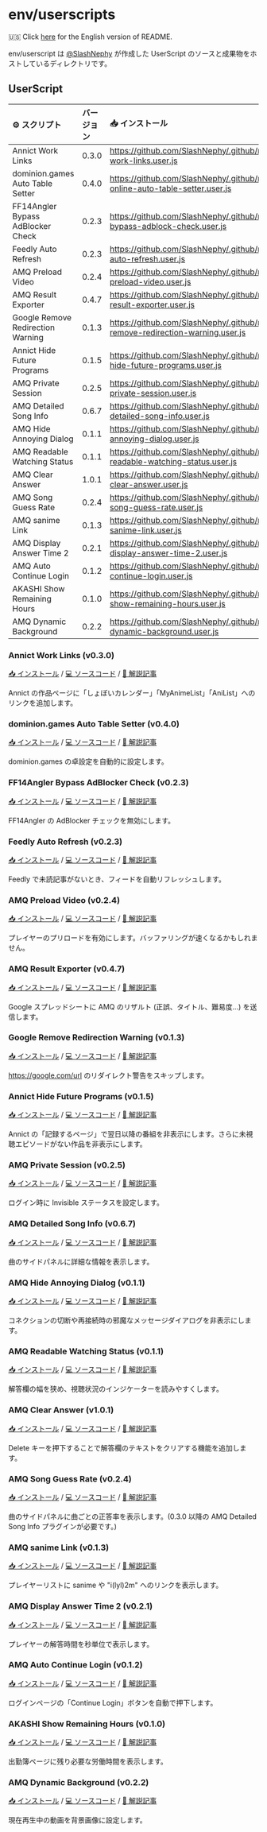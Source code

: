# env/userscripts

🇺🇸 Click [here](https://github.com/SlashNephy/.github/blob/master/env/userscript/README.md) for the English version of README.

env/userscript は [@SlashNephy](https://github.com/SlashNephy) が作成した UserScript のソースと成果物をホストしているディレクトリです。

## UserScript

| ⚙ スクリプト                      | バージョン | 📥 インストール                                                                                                |
| :-------------------------------- | :--------- | :------------------------------------------------------------------------------------------------------------- |
| Annict Work Links                 | 0.3.0      | https://github.com/SlashNephy/.github/raw/master/env/userscript/dist/annict-work-links.user.js                 |
| dominion.games Auto Table Setter  | 0.4.0      | https://github.com/SlashNephy/.github/raw/master/env/userscript/dist/dominion-online-auto-table-setter.user.js |
| FF14Angler Bypass AdBlocker Check | 0.2.3      | https://github.com/SlashNephy/.github/raw/master/env/userscript/dist/ff14angler-bypass-adblock-check.user.js   |
| Feedly Auto Refresh               | 0.2.3      | https://github.com/SlashNephy/.github/raw/master/env/userscript/dist/feedly-auto-refresh.user.js               |
| AMQ Preload Video                 | 0.2.4      | https://github.com/SlashNephy/.github/raw/master/env/userscript/dist/amq-preload-video.user.js                 |
| AMQ Result Exporter               | 0.4.7      | https://github.com/SlashNephy/.github/raw/master/env/userscript/dist/amq-result-exporter.user.js               |
| Google Remove Redirection Warning | 0.1.3      | https://github.com/SlashNephy/.github/raw/master/env/userscript/dist/google-remove-redirection-warning.user.js |
| Annict Hide Future Programs       | 0.1.5      | https://github.com/SlashNephy/.github/raw/master/env/userscript/dist/annict-hide-future-programs.user.js       |
| AMQ Private Session               | 0.2.5      | https://github.com/SlashNephy/.github/raw/master/env/userscript/dist/amq-private-session.user.js               |
| AMQ Detailed Song Info            | 0.6.7      | https://github.com/SlashNephy/.github/raw/master/env/userscript/dist/amq-detailed-song-info.user.js            |
| AMQ Hide Annoying Dialog          | 0.1.1      | https://github.com/SlashNephy/.github/raw/master/env/userscript/dist/amq-hide-annoying-dialog.user.js          |
| AMQ Readable Watching Status      | 0.1.1      | https://github.com/SlashNephy/.github/raw/master/env/userscript/dist/amq-readable-watching-status.user.js      |
| AMQ Clear Answer                  | 1.0.1      | https://github.com/SlashNephy/.github/raw/master/env/userscript/dist/amq-clear-answer.user.js                  |
| AMQ Song Guess Rate               | 0.2.4      | https://github.com/SlashNephy/.github/raw/master/env/userscript/dist/amq-song-guess-rate.user.js               |
| AMQ sanime Link                   | 0.1.3      | https://github.com/SlashNephy/.github/raw/master/env/userscript/dist/amq-sanime-link.user.js                   |
| AMQ Display Answer Time 2         | 0.2.1      | https://github.com/SlashNephy/.github/raw/master/env/userscript/dist/amq-display-answer-time-2.user.js         |
| AMQ Auto Continue Login           | 0.1.2      | https://github.com/SlashNephy/.github/raw/master/env/userscript/dist/amq-auto-continue-login.user.js           |
| AKASHI Show Remaining Hours       | 0.1.0      | https://github.com/SlashNephy/.github/raw/master/env/userscript/dist/akashi-show-remaining-hours.user.js       |
| AMQ Dynamic Background            | 0.2.2      | https://github.com/SlashNephy/.github/raw/master/env/userscript/dist/amq-dynamic-background.user.js            |

### Annict Work Links (v0.3.0)

[📥 インストール](https://github.com/SlashNephy/.github/raw/master/env/userscript/dist/annict-work-links.user.js) / [💻 ソースコード](https://github.com/SlashNephy/.github/blob/master/env/userscript/src/annict-work-links.ts) / [📖 解説記事](https://scrapbox.io/slashnephy/Annict_%E3%81%AE%E4%BD%9C%E5%93%81%E3%83%9A%E3%83%BC%E3%82%B8%E3%81%AB%E5%90%84%E7%A8%AE%E3%82%B5%E3%82%A4%E3%83%88%E3%81%B8%E3%81%AE%E3%83%AA%E3%83%B3%E3%82%AF%E3%82%92%E8%A1%A8%E7%A4%BA%E3%81%99%E3%82%8B_UserScript)

Annict の作品ページに「しょぼいカレンダー」「MyAnimeList」「AniList」へのリンクを追加します。

### dominion.games Auto Table Setter (v0.4.0)

[📥 インストール](https://github.com/SlashNephy/.github/raw/master/env/userscript/dist/dominion-online-auto-table-setter.user.js) / [💻 ソースコード](https://github.com/SlashNephy/.github/blob/master/env/userscript/src/dominion-online-auto-table-setter.ts) / [📖 解説記事](https://scrapbox.io/slashnephy/Dominion_Online_%E3%81%AE%E5%8D%93%E3%82%92%E8%87%AA%E5%8B%95%E3%81%A7%E8%A8%AD%E5%AE%9A%E3%81%99%E3%82%8B_UserScript)

dominion.games の卓設定を自動的に設定します。

### FF14Angler Bypass AdBlocker Check (v0.2.3)

[📥 インストール](https://github.com/SlashNephy/.github/raw/master/env/userscript/dist/ff14angler-bypass-adblock-check.user.js) / [💻 ソースコード](https://github.com/SlashNephy/.github/blob/master/env/userscript/src/ff14angler-bypass-adblock-check.ts) / [📖 解説記事](https://scrapbox.io/slashnephy/%E7%8C%AB%E3%81%AF%E3%81%8A%E8%85%B9%E3%81%8C%E3%81%99%E3%81%84%E3%81%9F%E3%81%AE%E5%BA%83%E5%91%8A%E3%83%96%E3%83%AD%E3%83%83%E3%82%AF%E6%A4%9C%E7%9F%A5%E3%82%92%E5%9B%9E%E9%81%BF%E3%81%99%E3%82%8B_UserScript)

FF14Angler の AdBlocker チェックを無効にします。

### Feedly Auto Refresh (v0.2.3)

[📥 インストール](https://github.com/SlashNephy/.github/raw/master/env/userscript/dist/feedly-auto-refresh.user.js) / [💻 ソースコード](https://github.com/SlashNephy/.github/blob/master/env/userscript/src/feedly-auto-refresh.ts) / [📖 解説記事](https://scrapbox.io/slashnephy/Feedly_%E3%81%A7%E6%9C%AA%E8%AA%AD%E8%A8%98%E4%BA%8B%E3%81%8C%E3%81%AA%E3%81%84%E3%81%A8%E3%81%8D%E3%80%81%E3%83%95%E3%82%A3%E3%83%BC%E3%83%89%E3%82%92%E8%87%AA%E5%8B%95%E3%83%AA%E3%83%95%E3%83%AC%E3%83%83%E3%82%B7%E3%83%A5%E3%81%99%E3%82%8B_UserScript)

Feedly で未読記事がないとき、フィードを自動リフレッシュします。

### AMQ Preload Video (v0.2.4)

[📥 インストール](https://github.com/SlashNephy/.github/raw/master/env/userscript/dist/amq-preload-video.user.js) / [💻 ソースコード](https://github.com/SlashNephy/.github/blob/master/env/userscript/src/amq-preload-video.ts) / [📖 解説記事](https://scrapbox.io/slashnephy/AMQ_%E3%81%AE%E3%83%A1%E3%83%87%E3%82%A3%E3%82%A2%E3%82%92%E3%83%97%E3%83%AA%E3%83%AD%E3%83%BC%E3%83%89%E3%81%95%E3%81%9B%E3%82%8B_UserScript)

プレイヤーのプリロードを有効にします。バッファリングが速くなるかもしれません。

### AMQ Result Exporter (v0.4.7)

[📥 インストール](https://github.com/SlashNephy/.github/raw/master/env/userscript/dist/amq-result-exporter.user.js) / [💻 ソースコード](https://github.com/SlashNephy/.github/blob/master/env/userscript/src/amq-result-exporter.ts) / [📖 解説記事](https://scrapbox.io/slashnephy/AMQ_%E3%81%AE%E3%83%AA%E3%82%B6%E3%83%AB%E3%83%88%E3%82%92_Google_%E3%82%B9%E3%83%97%E3%83%AC%E3%83%83%E3%83%89%E3%82%B7%E3%83%BC%E3%83%88%E3%81%AB%E9%80%81%E4%BF%A1%E3%81%99%E3%82%8B_UserScript)

Google スプレッドシートに AMQ のリザルト (正誤、タイトル、難易度...) を送信します。

### Google Remove Redirection Warning (v0.1.3)

[📥 インストール](https://github.com/SlashNephy/.github/raw/master/env/userscript/dist/google-remove-redirection-warning.user.js) / [💻 ソースコード](https://github.com/SlashNephy/.github/blob/master/env/userscript/src/google-remove-redirection-warning.ts) / [📖 解説記事](https://scrapbox.io/slashnephy/Google_%E3%82%B9%E3%83%97%E3%83%AC%E3%83%83%E3%83%88%E3%82%B7%E3%83%BC%E3%83%88%E5%86%85%E3%81%AE%E3%83%AA%E3%83%B3%E3%82%AF%E3%82%92%E8%B8%8F%E3%82%93%E3%81%A0%E9%9A%9B%E3%81%AE%E3%83%AA%E3%83%80%E3%82%A4%E3%83%AC%E3%82%AF%E3%83%88%E8%AD%A6%E5%91%8A%E3%82%92%E3%82%B9%E3%82%AD%E3%83%83%E3%83%97%E3%81%99%E3%82%8B_UserScript)

https://google.com/url のリダイレクト警告をスキップします。

### Annict Hide Future Programs (v0.1.5)

[📥 インストール](https://github.com/SlashNephy/.github/raw/master/env/userscript/dist/annict-hide-future-programs.user.js) / [💻 ソースコード](https://github.com/SlashNephy/.github/blob/master/env/userscript/src/annict-hide-future-programs.ts) / [📖 解説記事](https://scrapbox.io/slashnephy/Annict_%E3%81%AE%E8%A8%98%E9%8C%B2%E3%83%9A%E3%83%BC%E3%82%B8%E3%81%A7%E6%9C%AA%E6%9D%A5%E3%81%AE%E6%94%BE%E9%80%81%E4%BA%88%E5%AE%9A%E3%82%92%E9%9D%9E%E8%A1%A8%E7%A4%BA%E3%81%AB%E3%81%99%E3%82%8B_UserScript)

Annict の「記録するページ」で翌日以降の番組を非表示にします。さらに未視聴エピソードがない作品を非表示にします。

### AMQ Private Session (v0.2.5)

[📥 インストール](https://github.com/SlashNephy/.github/raw/master/env/userscript/dist/amq-private-session.user.js) / [💻 ソースコード](https://github.com/SlashNephy/.github/blob/master/env/userscript/src/amq-private-session.ts) / [📖 解説記事](https://scrapbox.io/slashnephy/AMQ_%E3%81%AE%E3%83%AD%E3%82%B0%E3%82%A4%E3%83%B3%E7%8A%B6%E6%B3%81%E3%82%92%E9%9A%A0%E3%81%99_UserScript)

ログイン時に Invisible ステータスを設定します。

### AMQ Detailed Song Info (v0.6.7)

[📥 インストール](https://github.com/SlashNephy/.github/raw/master/env/userscript/dist/amq-detailed-song-info.user.js) / [💻 ソースコード](https://github.com/SlashNephy/.github/blob/master/env/userscript/src/amq-detailed-song-info.ts) / [📖 解説記事](https://scrapbox.io/slashnephy/AMQ_%E3%81%A7%E6%9B%B2%E3%81%AE%E3%82%B5%E3%82%A4%E3%83%89%E3%83%91%E3%83%8D%E3%83%AB%E3%81%AB%E8%A9%B3%E7%B4%B0%E6%83%85%E5%A0%B1%E3%82%92%E8%A1%A8%E7%A4%BA%E3%81%99%E3%82%8B_UserScript)

曲のサイドパネルに詳細な情報を表示します。

### AMQ Hide Annoying Dialog (v0.1.1)

[📥 インストール](https://github.com/SlashNephy/.github/raw/master/env/userscript/dist/amq-hide-annoying-dialog.user.js) / [💻 ソースコード](https://github.com/SlashNephy/.github/blob/master/env/userscript/src/amq-hide-annoying-dialog.ts) / [📖 解説記事](https://scrapbox.io/slashnephy/AMQ_%E3%81%A7%E9%82%AA%E9%AD%94%E3%81%AA%E3%83%A1%E3%83%83%E3%82%BB%E3%83%BC%E3%82%B8%E3%83%80%E3%82%A4%E3%82%A2%E3%83%AD%E3%82%B0%E3%82%92%E9%9D%9E%E8%A1%A8%E7%A4%BA%E3%81%AB%E3%81%99%E3%82%8B_UserScript)

コネクションの切断や再接続時の邪魔なメッセージダイアログを非表示にします。

### AMQ Readable Watching Status (v0.1.1)

[📥 インストール](https://github.com/SlashNephy/.github/raw/master/env/userscript/dist/amq-readable-watching-status.user.js) / [💻 ソースコード](https://github.com/SlashNephy/.github/blob/master/env/userscript/src/amq-readable-watching-status.ts) / [📖 解説記事](https://scrapbox.io/slashnephy/AMQ_%E3%81%A7%E9%82%AA%E9%AD%94%E3%81%AA%E3%83%A1%E3%83%83%E3%82%BB%E3%83%BC%E3%82%B8%E3%83%80%E3%82%A4%E3%82%A2%E3%83%AD%E3%82%B0%E3%82%92%E9%9D%9E%E8%A1%A8%E7%A4%BA%E3%81%AB%E3%81%99%E3%82%8B_UserScript)

解答欄の幅を狭め、視聴状況のインジケーターを読みやすくします。

### AMQ Clear Answer (v1.0.1)

[📥 インストール](https://github.com/SlashNephy/.github/raw/master/env/userscript/dist/amq-clear-answer.user.js) / [💻 ソースコード](https://github.com/SlashNephy/.github/blob/master/env/userscript/src/amq-clear-answer.ts) / [📖 解説記事]()

Delete キーを押下することで解答欄のテキストをクリアする機能を追加します。

### AMQ Song Guess Rate (v0.2.4)

[📥 インストール](https://github.com/SlashNephy/.github/raw/master/env/userscript/dist/amq-song-guess-rate.user.js) / [💻 ソースコード](https://github.com/SlashNephy/.github/blob/master/env/userscript/src/amq-song-guess-rate.ts) / [📖 解説記事](https://scrapbox.io/slashnephy/AMQ_%E3%81%A7%E6%9B%B2%E3%81%94%E3%81%A8%E3%81%AE%E6%AD%A3%E7%AD%94%E7%8E%87%E3%82%92%E8%A1%A8%E7%A4%BA%E3%81%99%E3%82%8B_UserScript)

曲のサイドパネルに曲ごとの正答率を表示します。(0.3.0 以降の AMQ Detailed Song Info プラグインが必要です。)

### AMQ sanime Link (v0.1.3)

[📥 インストール](https://github.com/SlashNephy/.github/raw/master/env/userscript/dist/amq-sanime-link.user.js) / [💻 ソースコード](https://github.com/SlashNephy/.github/blob/master/env/userscript/src/amq-sanime-link.ts) / [📖 解説記事](<https://scrapbox.io/slashnephy/AMQ_%E3%81%A7_sanime_%E3%82%84_i(lyl)2m_%E3%81%B8%E3%81%AE%E3%83%AA%E3%83%B3%E3%82%AF%E3%82%92%E8%A1%A8%E7%A4%BA%E3%81%99%E3%82%8B_UserScript>)

プレイヤーリストに sanime や "i(lyl)2m" へのリンクを表示します。

### AMQ Display Answer Time 2 (v0.2.1)

[📥 インストール](https://github.com/SlashNephy/.github/raw/master/env/userscript/dist/amq-display-answer-time-2.user.js) / [💻 ソースコード](https://github.com/SlashNephy/.github/blob/master/env/userscript/src/amq-display-answer-time-2.ts) / [📖 解説記事](https://scrapbox.io/slashnephy/AMQ_%E3%81%A7%E8%A7%A3%E7%AD%94%E6%99%82%E9%96%93%E3%82%92%E7%A7%92%E5%8D%98%E4%BD%8D%E3%81%A7%E8%A1%A8%E7%A4%BA%E3%81%99%E3%82%8B_UserScript)

プレイヤーの解答時間を秒単位で表示します。

### AMQ Auto Continue Login (v0.1.2)

[📥 インストール](https://github.com/SlashNephy/.github/raw/master/env/userscript/dist/amq-auto-continue-login.user.js) / [💻 ソースコード](https://github.com/SlashNephy/.github/blob/master/env/userscript/src/amq-auto-continue-login.ts) / [📖 解説記事](https://scrapbox.io/slashnephy/AMQ_%E3%81%A7%E8%87%AA%E5%8B%95%E3%81%A7_Continue_Login_%E3%83%9C%E3%82%BF%E3%83%B3%E3%82%92%E6%8A%BC%E3%81%99_UserScript)

ログインページの「Continue Login」ボタンを自動で押下します。

### AKASHI Show Remaining Hours (v0.1.0)

[📥 インストール](https://github.com/SlashNephy/.github/raw/master/env/userscript/dist/akashi-show-remaining-hours.user.js) / [💻 ソースコード](https://github.com/SlashNephy/.github/blob/master/env/userscript/src/akashi-show-remaining-hours.ts) / [📖 解説記事](https://scrapbox.io/slashnephy/AKASHI_%E3%81%AE%E6%AE%8B%E3%82%8A%E5%BF%85%E8%A6%81%E5%8A%B4%E5%83%8D%E6%99%82%E9%96%93%E3%82%92%E8%A1%A8%E7%A4%BA%E3%81%99%E3%82%8B_UserScript)

出勤簿ページに残り必要な労働時間を表示します。

### AMQ Dynamic Background (v0.2.2)

[📥 インストール](https://github.com/SlashNephy/.github/raw/master/env/userscript/dist/amq-dynamic-background.user.js) / [💻 ソースコード](https://github.com/SlashNephy/.github/blob/master/env/userscript/src/amq-dynamic-background.ts) / [📖 解説記事](https://scrapbox.io/slashnephy/AMQ_%E3%81%AE%E8%83%8C%E6%99%AF%E3%81%AB%E5%8B%95%E7%94%BB%E3%82%92%E6%B5%81%E3%81%99_UserScript)

現在再生中の動画を背景画像に設定します。
